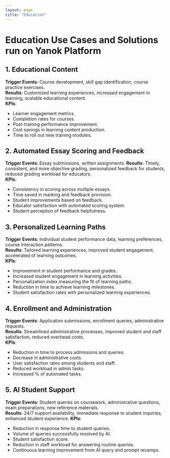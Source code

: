 ```yaml
---
layout: page
title: "Education"
---
```


# Education Use Cases and Solutions run on Yanok Platform

## 1. Educational Content
**Trigger Events**: Course development, skill gap identification, course practice exercises.  
**Results**: Customized learning experiences, increased engagement in learning, scalable educational content.   
**KPIs**:
- Learner engagement metrics.
- Completion rates for courses.
- Post-training performance improvement.
- Cost savings in learning content production.
- Time to roll out new training modules.

## 2. Automated Essay Scoring and Feedback
**Trigger Events**: Essay submissions, written assignments.
**Results**: Timely, consistent, and more objective grading, personalized feedback for students, reduced grading workload for educators.  
**KPIs**:
- Consistency in scoring across multiple essays.
- Time saved in marking and feedback provision.
- Student improvements based on feedback.
- Educator satisfaction with automated scoring system.
- Student perception of feedback helpfulness.

## 3. Personalized Learning Paths
**Trigger Events**: Individual student performance data, learning preferences, course interaction patterns.  
**Results**: Tailored learning experiences, improved student engagement, accelerated of learning outcomes.  
**KPIs**:
- Improvement in student performance and grades.
- Increased student engagement in learning activities.
- Personalization index measuring the fit of learning paths.
- Reduction in time to achieve learning milestones.
- Student satisfaction rates with personalized learning experiences.

## 4. Enrollment and Administration
**Trigger Events**: Application submissions, enrollment queries, administrative requests.  
**Results**: Streamlined administrative processes, improved student and staff satisfaction, reduced overhead costs.  
**KPIs**:
- Reduction in time to process admissions and queries.
- Decrease in administrative costs.
- User satisfaction rates among students and staff.
- Reduced workload in admin tasks.
- Increased % of automated tasks.

## 5. AI Student Support
**Trigger Events**: Student queries on coursework, administrative questions, exam preparations, new reference materials.  
**Results**: 24/7 support availability, immediate response to student inquiries, enhanced student experience.
**KPIs**:
- Reduction in response time to student queries.
- Volume of queries successfully resolved by AI.
- Student satisfaction score.
- Reduction in staff workload for answering routine queries.
- Continuous learning improvement from AI query and prompt revamps.